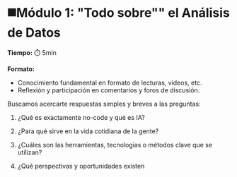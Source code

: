 # ◼️Módulo 1: "Todo sobre"" el Análisis de Datos

**Tiempo:** ⏱️ 5min

**Formato:**

- Conocimiento fundamental en formato de lecturas, videos, etc.
- Reflexión y participación en comentarios y foros de discusión.

Buscamos acercarte respuestas simples y breves a las preguntas:

1. ¿Qué es exactamente no-code y qué es IA?

2. ¿Para qué sirve en la vida cotidiana de la gente?

3. ¿Cuáles son las herramientas, tecnologías o métodos clave que se utilizan?

4. ¿Qué perspectivas y oportunidades existen
